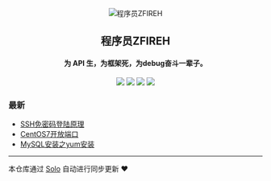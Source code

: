 <p align="center"><img alt="程序员ZFIREH" src="https://static.b3log.org/images/brand/solo-32.png"></p><h2 align="center">
程序员ZFIREH
</h2>

<h4 align="center">为 API 生，为框架死，为debug奋斗一辈子。</h4>
<p align="center"><a title="程序员ZFIREH" target="_blank" href="https://github.com/ZFIREH/solo-blog"><img src="https://img.shields.io/github/last-commit/ZFIREH/solo-blog.svg?style=flat-square&color=FF9900"></a>
<a title="GitHub repo size in bytes" target="_blank" href="https://github.com/ZFIREH/solo-blog"><img src="https://img.shields.io/github/repo-size/ZFIREH/solo-blog.svg?style=flat-square"></a>
<a title="Solo Version" target="_blank" href="https://github.com/b3log/solo/releases"><img src="https://img.shields.io/badge/solo-3.6.1-f1e05a.svg?style=flat-square&color=blueviolet"></a>
<a title="Hits" target="_blank" href="https://github.com/b3log/hits"><img src="https://hits.b3log.org/ZFIREH/solo-blog.svg"></a></p>

### 最新

* [SSH免密码登陆原理](https://www.zhouhuo.com.cn/articles/2019/05/26/1558879938411.html)
* [CentOS7开放端口](https://www.zhouhuo.com.cn/articles/2019/05/26/1558879808476.html)
* [MySQL安装之yum安装](https://www.zhouhuo.com.cn/articles/2019/05/26/1558878733328.html)



---

本仓库通过 [Solo](https://github.com/b3log/solo) 自动进行同步更新 ❤️ 